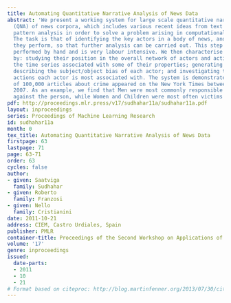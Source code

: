 ```yaml
---
title: Automating Quantitative Narrative Analysis of News Data
abstract: 'We present a working system for large scale quantitative narrative analysis
  (QNA) of news corpora, which includes various recent ideas from text mining and
  pattern analysis in order to solve a problem arising in computational social sciences.
  The task is that of identifying the key actors in a body of news, and the actions
  they perform, so that further analysis can be carried out. This step is normally
  performed by hand and is very labour intensive. We then characterise the actors
  by: studying their position in the overall network of actors and actions; studying
  the time series associated with some of their properties; generating scatter plots
  describing the subject/object bias of each actor; and investigating the types of
  actions each actor is most associated with. The system is demonstrated on a set
  of 100,000 articles about crime appeared on the New York Times between 1987 and
  2007. As an example, we find that Men were most commonly responsible for crimes
  against the person, while Women and Children were most often victims of those crimes.'
pdf: http://proceedings.mlr.press/v17/sudhahar11a/sudhahar11a.pdf
layout: inproceedings
series: Proceedings of Machine Learning Research
id: sudhahar11a
month: 0
tex_title: Automating Quantitative Narrative Analysis of News Data
firstpage: 63
lastpage: 71
page: 63-71
order: 63
cycles: false
author:
- given: Saatviga
  family: Sudhahar
- given: Roberto
  family: Franzosi
- given: Nello
  family: Cristianini
date: 2011-10-21
address: CIEM, Castro Urdiales, Spain
publisher: PMLR
container-title: Proceedings of the Second Workshop on Applications of Pattern Analysis
volume: '17'
genre: inproceedings
issued:
  date-parts:
  - 2011
  - 10
  - 21
# Format based on citeproc: http://blog.martinfenner.org/2013/07/30/citeproc-yaml-for-bibliographies/
---
```


